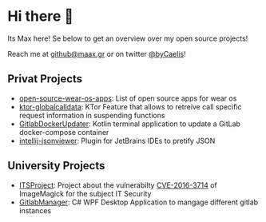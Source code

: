 # Hi there 👋

Its Max here! Se below to get an overview over my open source projects!

Reach me at github@maax.gr or on twitter [@byCaelis](https://twitter.com/byCaelis)!

## Privat Projects

* [open-source-wear-os-apps](https://github.com/MaaxGr/open-source-wear-os-apps): List of open source apps for wear os
* [ktor-globalcalldata](https://github.com/MaaxGr/ktor-globalcalldata): KTor Feature that allows to retreive call specific request information in suspending functions
* [GitlabDockerUpdater](https://github.com/MaaxGr/GitlabDockerUpdater): Kotlin terminal application to update a GitLab docker-compose container
* [intellij-jsonviewer](https://github.com/MaaxGr/intellij-jsonviewer): Plugin for JetBrains IDEs to pretify JSON


## University Projects

* [ITSProject](https://github.com/max-grossmann/ItsProject): Project about the vulnerabilty [CVE-2016-3714](https://www.cvedetails.com/cve/CVE-2016-3714/) of ImageMagick for the subject IT Security 
* [GitlabManager](https://github.com/maaxgr/GitlabManager): C# WPF Desktop Application to mangage different gitlab instances
